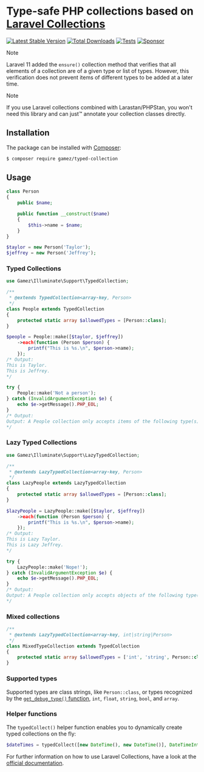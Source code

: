 # Type-safe PHP collections based on [Laravel Collections] 

[![Latest Stable Version](https://poser.pugx.org/gamez/typed-collection/v/stable)](https://packagist.org/packages/gamez/typed-collection)
[![Total Downloads](https://poser.pugx.org/gamez/typed-collection/downloads)](https://packagist.org/packages/gamez/typed-collection)
[![Tests](https://github.com/jeromegamez/typed-collection/actions/workflows/tests.yml/badge.svg)](https://github.com/jeromegamez/typed-collection/actions/workflows/tests.yml)
[![Sponsor](https://img.shields.io/static/v1?logo=GitHub&label=Sponsor&message=%E2%9D%A4&color=ff69b4)](https://github.com/sponsors/jeromegamez)

> [!NOTE]  
> Laravel 11 added the `ensure()` collection method that verifies that all elements of
> a collection are of a given type or list of types. However, this verification does not
> prevent items of different types to be added at a later time.

> [!NOTE]  
> If you use Laravel collections combined with Larastan/PHPStan, you won't need this library
> and can just™ annotate your collection classes directly.

## Installation

The package can be installed with [Composer]:

```bash
$ composer require gamez/typed-collection
```

## Usage

```php
class Person
{
    public $name;

    public function __construct($name)
    {
        $this->name = $name;
    }
}

$taylor = new Person('Taylor');
$jeffrey = new Person('Jeffrey');
```

### Typed Collections

```php
use Gamez\Illuminate\Support\TypedCollection;

/**
 * @extends TypedCollection<array-key, Person> 
 */
class People extends TypedCollection
{
    protected static array $allowedTypes = [Person::class];
}

$people = People::make([$taylor, $jeffrey])
    ->each(function (Person $person) {
        printf("This is %s.\n", $person->name);
    });
/* Output:
This is Taylor.
This is Jeffrey.
*/

try {
    People::make('Not a person');
} catch (InvalidArgumentException $e) {
    echo $e->getMessage().PHP_EOL;
}
/* Output:
Output: A People collection only accepts items of the following type(s): Person.
*/
```

### Lazy Typed Collections

```php
use Gamez\Illuminate\Support\LazyTypedCollection;

/**
 * @extends LazyTypedCollection<array-key, Person> 
 */
class LazyPeople extends LazyTypedCollection
{
    protected static array $allowedTypes = [Person::class];
}

$lazyPeople = LazyPeople::make([$taylor, $jeffrey])
    ->each(function (Person $person) {
        printf("This is %s.\n", $person->name);
    });
/* Output:
This is Lazy Taylor.
This is Lazy Jeffrey.
*/

try {
    LazyPeople::make('Nope!');
} catch (InvalidArgumentException $e) {
    echo $e->getMessage().PHP_EOL;
}
/* Output:
Output: A People collection only accepts objects of the following type(s): Person.
*/
```

### Mixed collections

```php
/**
 * @extends LazyTypedCollection<array-key, int|string|Person> 
 */
class MixedTypeCollection extends TypedCollection
{
    protected static array $allowedTypes = ['int', 'string', Person::class];
}
```

### Supported types

Supported types are class strings, like `Person::class`, or types recognized by the
[`get_debug_type()` function](https://www.php.net/get-debug-type), `int`, `float`,
`string`, `bool`, and `array`.

### Helper functions

The `typedCollect()` helper function enables you to dynamically create typed collections
on the fly:

```php
$dateTimes = typedCollect([new DateTime(), new DateTime()], DateTimeInterface::class);
```

For further information on how to use Laravel Collections,
have a look at the [official documentation].

[Laravel Collections]: https://laravel.com/docs/collections
[official documentation]: https://laravel.com/docs/collections
[Composer]: https://getcomposer.org 
